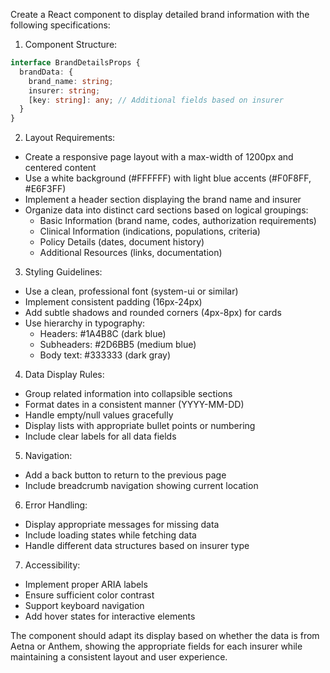 Create a React component to display detailed brand information with the following specifications:

1. Component Structure:
```typescript
interface BrandDetailsProps {
  brandData: {
    brand_name: string;
    insurer: string;
    [key: string]: any; // Additional fields based on insurer
  }
}
```

2. Layout Requirements:
- Create a responsive page layout with a max-width of 1200px and centered content
- Use a white background (#FFFFFF) with light blue accents (#F0F8FF, #E6F3FF)
- Implement a header section displaying the brand name and insurer
- Organize data into distinct card sections based on logical groupings:
  - Basic Information (brand name, codes, authorization requirements)
  - Clinical Information (indications, populations, criteria)
  - Policy Details (dates, document history)
  - Additional Resources (links, documentation)

3. Styling Guidelines:
- Use a clean, professional font (system-ui or similar)
- Implement consistent padding (16px-24px)
- Add subtle shadows and rounded corners (4px-8px) for cards
- Use hierarchy in typography:
  - Headers: #1A4B8C (dark blue)
  - Subheaders: #2D6BB5 (medium blue)
  - Body text: #333333 (dark gray)

4. Data Display Rules:
- Group related information into collapsible sections
- Format dates in a consistent manner (YYYY-MM-DD)
- Handle empty/null values gracefully
- Display lists with appropriate bullet points or numbering
- Include clear labels for all data fields

5. Navigation:
- Add a back button to return to the previous page
- Include breadcrumb navigation showing current location

6. Error Handling:
- Display appropriate messages for missing data
- Include loading states while fetching data
- Handle different data structures based on insurer type

7. Accessibility:
- Implement proper ARIA labels
- Ensure sufficient color contrast
- Support keyboard navigation
- Add hover states for interactive elements

The component should adapt its display based on whether the data is from Aetna or Anthem, showing the appropriate fields for each insurer while maintaining a consistent layout and user experience.